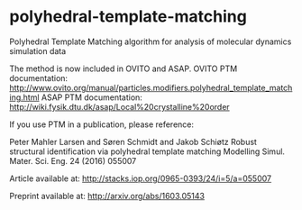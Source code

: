 # polyhedral-template-matching
Polyhedral Template Matching algorithm for analysis of molecular dynamics simulation data

The method is now included in OVITO and ASAP.
OVITO PTM documentation: http://www.ovito.org/manual/particles.modifiers.polyhedral_template_matching.html
ASAP PTM documentation: http://wiki.fysik.dtu.dk/asap/Local%20crystalline%20order


If you use PTM in a publication, please reference:

Peter Mahler Larsen and Søren Schmidt and Jakob Schiøtz
Robust structural identification via polyhedral template matching
Modelling Simul. Mater. Sci. Eng. 24 (2016) 055007

Article available at:
http://stacks.iop.org/0965-0393/24/i=5/a=055007

Preprint available at:
http://arxiv.org/abs/1603.05143

